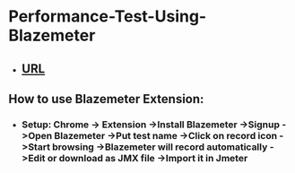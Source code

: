 # Performance-Test-Using-Blazemeter

- ## [URL](https://blazemeter.com)
## How to use Blazemeter Extension:
- ### Setup: Chrome -> Extension ->Install Blazemeter ->Signup ->Open Blazemeter ->Put test name ->Click on record icon ->Start browsing ->Blazemeter will record automatically ->Edit or download as JMX file ->Import it in Jmeter
